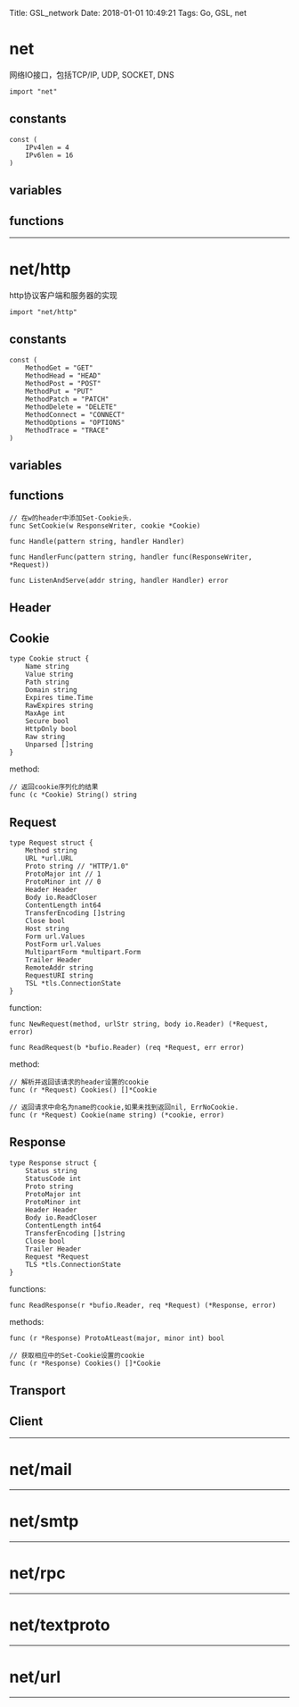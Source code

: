 Title: GSL_network
Date: 2018-01-01 10:49:21
Tags: Go, GSL, net



# net

网络IO接口，包括TCP/IP, UDP, SOCKET, DNS

    import "net"

## constants

    const (
        IPv4len = 4
        IPv6len = 16
    )

## variables


## functions

***

# net/http

http协议客户端和服务器的实现

    import "net/http"

## constants

    const (
        MethodGet = "GET"
        MethodHead = "HEAD"
        MethodPost = "POST"
        MethodPut = "PUT"
        MethodPatch = "PATCH"
        MethodDelete = "DELETE"
        MethodConnect = "CONNECT"
        MethodOptions = "OPTIONS"
        MethodTrace = "TRACE"
    )

## variables


## functions

    // 在w的header中添加Set-Cookie头．
    func SetCookie(w ResponseWriter, cookie *Cookie)

    func Handle(pattern string, handler Handler)

    func HandlerFunc(pattern string, handler func(ResponseWriter, *Request))

    func ListenAndServe(addr string, handler Handler) error


## Header

## Cookie

    type Cookie struct {
        Name string
        Value string
        Path string
        Domain string
        Expires time.Time
        RawExpires string
        MaxAge int
        Secure bool
        HttpOnly bool
        Raw string
        Unparsed []string
    }

method:

    // 返回cookie序列化的结果
    func (c *Cookie) String() string

## Request

    type Request struct {
        Method string
        URL *url.URL
        Proto string // "HTTP/1.0"
        ProtoMajor int // 1
        ProtoMinor int // 0
        Header Header
        Body io.ReadCloser
        ContentLength int64
        TransferEncoding []string
        Close bool
        Host string
        Form url.Values
        PostForm url.Values
        MultipartForm *multipart.Form
        Trailer Header
        RemoteAddr string
        RequestURI string
        TSL *tls.ConnectionState
    }

function:

    func NewRequest(method, urlStr string, body io.Reader) (*Request, error)

    func ReadRequest(b *bufio.Reader) (req *Request, err error)

method:

    // 解析并返回该请求的header设置的cookie
    func (r *Request) Cookies() []*Cookie

    // 返回请求中命名为name的cookie,如果未找到返回nil, ErrNoCookie.
    func (r *Request) Cookie(name string) (*cookie, error)

## Response

    type Response struct {
        Status string
        StatusCode int
        Proto string
        ProtoMajor int
        ProtoMinor int
        Header Header
        Body io.ReadCloser
        ContentLength int64
        TransferEncoding []string
        Close bool
        Trailer Header
        Request *Request
        TLS *tls.ConnectionState
    }

functions:

    func ReadResponse(r *bufio.Reader, req *Request) (*Response, error)

methods:

    func (r *Response) ProtoAtLeast(major, minor int) bool

    // 获取相应中的Set-Cookie设置的cookie
    func (r *Response) Cookies() []*Cookie

## Transport

## Client

***

# net/mail

***

# net/smtp

***

# net/rpc

***

# net/textproto

***

# net/url

***

